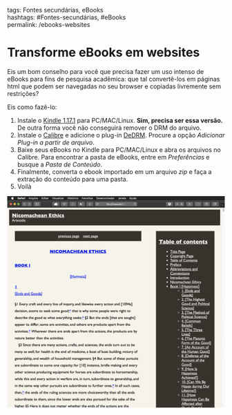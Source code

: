 tags: Fontes secundárias, eBooks  
hashtags: #Fontes-secundárias, #eBooks  
permalink: /ebooks-websites

# Transforme eBooks em websites  
  
Eis um bom conselho para você que precisa fazer um uso intenso de eBooks para fins de pesquisa acadêmica: que tal convertê-los em páginas html que podem ser navegadas no seu browser e copiadas livremente sem restrições?  
  
Eis como fazê-lo:  
  
  
1. Instale o [Kindle 1.17.1](https://www.epubsoft.com/soft/kindle-for-pc.html) para PC/MAC/Linux. **Sim, precisa ser essa versão.** De outra forma você não conseguirá remover o DRM do arquivo.  
2. Instale o [Calibre](https://calibre-ebook.com/) e adicione o plug-in [DeDRM](https://github.com/apprenticeharper/DeDRM_tools/releases). Procure a opção *Adicionar Plug-in a partir de arquivo*.  
3. Baixe seus eBooks no Kindle para PC/MAC/Linux e abra os arquivos no Calibre. Para encontrar a pasta de eBooks, entre em *Preferências* e busque a *Pasta de Conteúdo*.  
4. Finalmente, converta o ebook importado em um arquivo *zip* e faça a extração do conteúdo para uma pasta.  
5. Voilà  
  
  
![ARISTÓTELES. Nicomachean Ethics. Trad.: T. Irwin. Indianapolis: Hackett, 1999](./img/ebook.png)  
  
  
  
